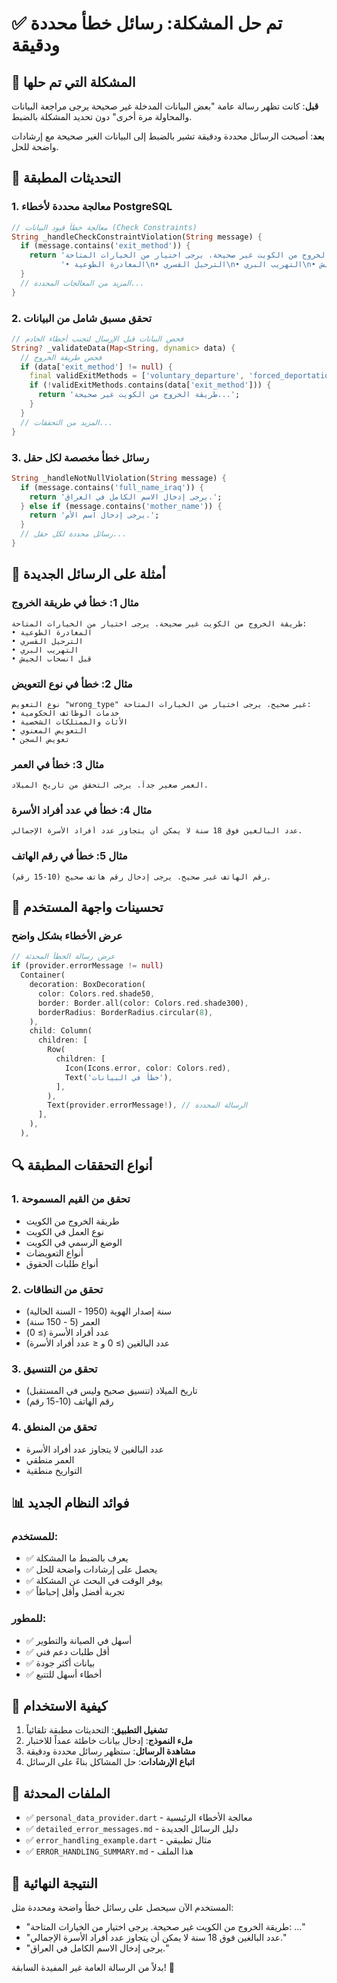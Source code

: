 # ✅ تم حل المشكلة: رسائل خطأ محددة ودقيقة

## 🎯 المشكلة التي تم حلها

**قبل**: كانت تظهر رسالة عامة "بعض البيانات المدخلة غير صحيحة يرجى مراجعة البيانات والمحاولة مرة أخرى" دون تحديد المشكلة بالضبط.

**بعد**: أصبحت الرسائل محددة ودقيقة تشير بالضبط إلى البيانات الغير صحيحة مع إرشادات واضحة للحل.

## 🔧 التحديثات المطبقة

### 1. معالجة محددة لأخطاء PostgreSQL
```dart
// معالجة خطأ قيود البيانات (Check Constraints)
String _handleCheckConstraintViolation(String message) {
  if (message.contains('exit_method')) {
    return 'طريقة الخروج من الكويت غير صحيحة. يرجى اختيار من الخيارات المتاحة:\n' +
           '• المغادرة الطوعية\n• الترحيل القسري\n• التهريب البري\n• قبل انسحاب الجيش';
  }
  // المزيد من المعالجات المحددة...
}
```

### 2. تحقق مسبق شامل من البيانات
```dart
// فحص البيانات قبل الإرسال لتجنب أخطاء الخادم
String? _validateData(Map<String, dynamic> data) {
  // فحص طريقة الخروج
  if (data['exit_method'] != null) {
    final validExitMethods = ['voluntary_departure', 'forced_deportation', ...];
    if (!validExitMethods.contains(data['exit_method'])) {
      return 'طريقة الخروج من الكويت غير صحيحة...';
    }
  }
  // المزيد من التحققات...
}
```

### 3. رسائل خطأ مخصصة لكل حقل
```dart
String _handleNotNullViolation(String message) {
  if (message.contains('full_name_iraq')) {
    return 'يرجى إدخال الاسم الكامل في العراق.';
  } else if (message.contains('mother_name')) {
    return 'يرجى إدخال اسم الأم.';
  }
  // رسائل محددة لكل حقل...
}
```

## 📝 أمثلة على الرسائل الجديدة

### مثال 1: خطأ في طريقة الخروج
```
طريقة الخروج من الكويت غير صحيحة. يرجى اختيار من الخيارات المتاحة:
• المغادرة الطوعية
• الترحيل القسري
• التهريب البري
• قبل انسحاب الجيش
```

### مثال 2: خطأ في نوع التعويض
```
نوع التعويض "wrong_type" غير صحيح. يرجى اختيار من الخيارات المتاحة:
• خدمات الوظائف الحكومية
• الأثاث والممتلكات الشخصية
• التعويض المعنوي
• تعويض السجن
```

### مثال 3: خطأ في العمر
```
العمر صغير جداً. يرجى التحقق من تاريخ الميلاد.
```

### مثال 4: خطأ في عدد أفراد الأسرة
```
عدد البالغين فوق 18 سنة لا يمكن أن يتجاوز عدد أفراد الأسرة الإجمالي.
```

### مثال 5: خطأ في رقم الهاتف
```
رقم الهاتف غير صحيح. يرجى إدخال رقم هاتف صحيح (10-15 رقم).
```

## 🎨 تحسينات واجهة المستخدم

### عرض الأخطاء بشكل واضح
```dart
// عرض رسالة الخطأ المحدثة
if (provider.errorMessage != null)
  Container(
    decoration: BoxDecoration(
      color: Colors.red.shade50,
      border: Border.all(color: Colors.red.shade300),
      borderRadius: BorderRadius.circular(8),
    ),
    child: Column(
      children: [
        Row(
          children: [
            Icon(Icons.error, color: Colors.red),
            Text('خطأ في البيانات'),
          ],
        ),
        Text(provider.errorMessage!), // الرسالة المحددة
      ],
    ),
  ),
```

## 🔍 أنواع التحققات المطبقة

### 1. تحقق من القيم المسموحة
- طريقة الخروج من الكويت
- نوع العمل في الكويت
- الوضع الرسمي في الكويت
- أنواع التعويضات
- أنواع طلبات الحقوق

### 2. تحقق من النطاقات
- سنة إصدار الهوية (1950 - السنة الحالية)
- العمر (5 - 150 سنة)
- عدد أفراد الأسرة (≥ 0)
- عدد البالغين (≥ 0 و ≤ عدد أفراد الأسرة)

### 3. تحقق من التنسيق
- تاريخ الميلاد (تنسيق صحيح وليس في المستقبل)
- رقم الهاتف (10-15 رقم)

### 4. تحقق من المنطق
- عدد البالغين لا يتجاوز عدد أفراد الأسرة
- العمر منطقي
- التواريخ منطقية

## 📊 فوائد النظام الجديد

### للمستخدم:
- ✅ يعرف بالضبط ما المشكلة
- ✅ يحصل على إرشادات واضحة للحل
- ✅ يوفر الوقت في البحث عن المشكلة
- ✅ تجربة أفضل وأقل إحباطاً

### للمطور:
- ✅ أسهل في الصيانة والتطوير
- ✅ أقل طلبات دعم فني
- ✅ بيانات أكثر جودة
- ✅ أخطاء أسهل للتتبع

## 🚀 كيفية الاستخدام

1. **تشغيل التطبيق**: التحديثات مطبقة تلقائياً
2. **ملء النموذج**: إدخال بيانات خاطئة عمداً للاختبار
3. **مشاهدة الرسائل**: ستظهر رسائل محددة ودقيقة
4. **اتباع الإرشادات**: حل المشاكل بناءً على الرسائل

## 📁 الملفات المحدثة

- ✅ `personal_data_provider.dart` - معالجة الأخطاء الرئيسية
- ✅ `detailed_error_messages.md` - دليل الرسائل الجديدة
- ✅ `error_handling_example.dart` - مثال تطبيقي
- ✅ `ERROR_HANDLING_SUMMARY.md` - هذا الملف

## 🎉 النتيجة النهائية

المستخدم الآن سيحصل على رسائل خطأ واضحة ومحددة مثل:
- "طريقة الخروج من الكويت غير صحيحة. يرجى اختيار من الخيارات المتاحة: ..."
- "عدد البالغين فوق 18 سنة لا يمكن أن يتجاوز عدد أفراد الأسرة الإجمالي."
- "يرجى إدخال الاسم الكامل في العراق."

بدلاً من الرسالة العامة غير المفيدة السابقة! 🎯
